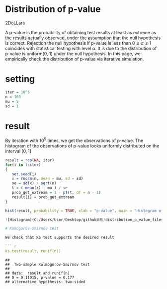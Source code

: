 Distribution of p-value
================
2DoLLars

A p-value is the probability of obtaining test results at least as
extreme as the results actually observed, under the assumption that the
null hypothesis is correct. Rejection the null hypothesis if p-value is
less than 0 ≤ *α* ≤ 1 coincides with statistical testing with level *α*.
It is due to the distribution of p-value is uniform(0, 1) under the null
hypothesis. In this page, we empirically check the distribution of
p-value via iterative simulation,

# setting

``` r
iter = 10^5
n = 100
mu = 5
sd = 1
```

# result

By iteration with 10<sup>5</sup> times, we get the observations of
p-value. The histogram of the observations of p-value looks uniformly
distributed on the interval \[0, 1\]

``` r
result = rep(NA, iter)
for(i in 1:iter)
{
   set.seed(i)
   x = rnorm(n, mean = mu, sd = sd)
   se = sd(x) / sqrt(n)
   t = ( mean(x) - mu ) / se
   prob_get_extream = 1 - pt(t, df = n - 1)
   result[i] = prob_get_extream
}

hist(result, probability = TRUE, xlab = "p-value", main = "Histogram of p-value")

![Histogram](C:/Users/User/Desktop/github코드/distribution_p_value_files/figure-gfm/unnamed-chunk-2-1.png)<!-- -->

# Komogorov-Smirnov test

We check that KS test supports the desired result

``` r
ks.test(result, runif(n))
```

    ## 
    ##  Two-sample Kolmogorov-Smirnov test
    ## 
    ## data:  result and runif(n)
    ## D = 0.11015, p-value = 0.177
    ## alternative hypothesis: two-sided
